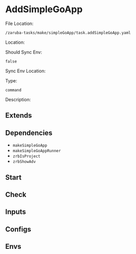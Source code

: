 
# AddSimpleGoApp

File Location:

    /zaruba-tasks/make/simpleGoApp/task.addSimpleGoApp.yaml


Location:




Should Sync Env:

    false


Sync Env Location:




Type:

    command


Description:





## Extends




## Dependencies

* `makeSimpleGoApp`
* `makeSimpleGoAppRunner`
* `zrbIsProject`
* `zrbShowAdv`


## Start




## Check




## Inputs


## Configs


## Envs
